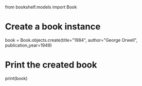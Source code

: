 from bookshelf.models import Book

# Create a book instance
book = Book.objects.create(title="1984", author="George Orwell", publication_year=1949)

# Print the created book
print(book)
